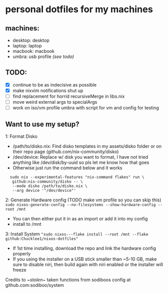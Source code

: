 # personal dotfiles for my machines

## machines:

- desktop: desktop
- laptop: laptop
- macbook: macbook
- umbra: usb profile _(see todo)_

## TODO:

- [x] continue to be as indecisive as possible
- [x] make nixvim notifications shut up
- [ ] find replacement for horrid recursiveMerge in libs.nix
- [ ] move weird external args to specialArgs
- [ ] work on iso/vm profile umbra with script for vm and config for testing

## Want to use my setup?

1: Format Disko

- /path/to/disko.nix: Find disko templates in my assets/disko folder or on their repo page (github.com/nix-community/disko)
- /dev/device: Replace w/ disk you want to format, I have not tried anything like /dev/disk/by-uuid so pls let me know how that goes
- Otherwise just run the command below and it works

```
  sudo nix --experimental-features "nix-command flakes" run \
   github:nix-community/disko -- \
   --mode disko /path/to/disko.nix \
   --arg device '"/dev/device"'
```

2: Generate Hardware config (TODO make vm profile so you can skip this)
`sudo nixos-generate-config --no-filesystems --show-hardware-config --root /mnt`

- You can then either put it in as an import or add it into my config
- install to /mnt

3: Install System
`"sudo nixos---flake install --root /mnt --flake github:Chucklee1/nixos-dotfiles"`

- If 1st time installing, download the repo and link the hardware config properly
- If you using the installer on a USB stick smaller than ~5-10 GB, make sure to disable niri, then build again with niri enabled or the installer will freeze

Credits to _~stolen~_ taken functions from sodiboos config at github.com:sodiboo/system
